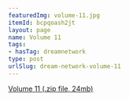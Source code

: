 ```yaml
---
featuredImg: volume-11.jpg
itemId: bcpqoash2jt
layout: page
name: Volume 11
tags:
- hasTag: dreamnetwork
type: post
urlSlug: dream-network-volume-11
---
```

<a href="../files/Volume_11.zip" download>Volume 11 (.zip file, 24mb)</a>